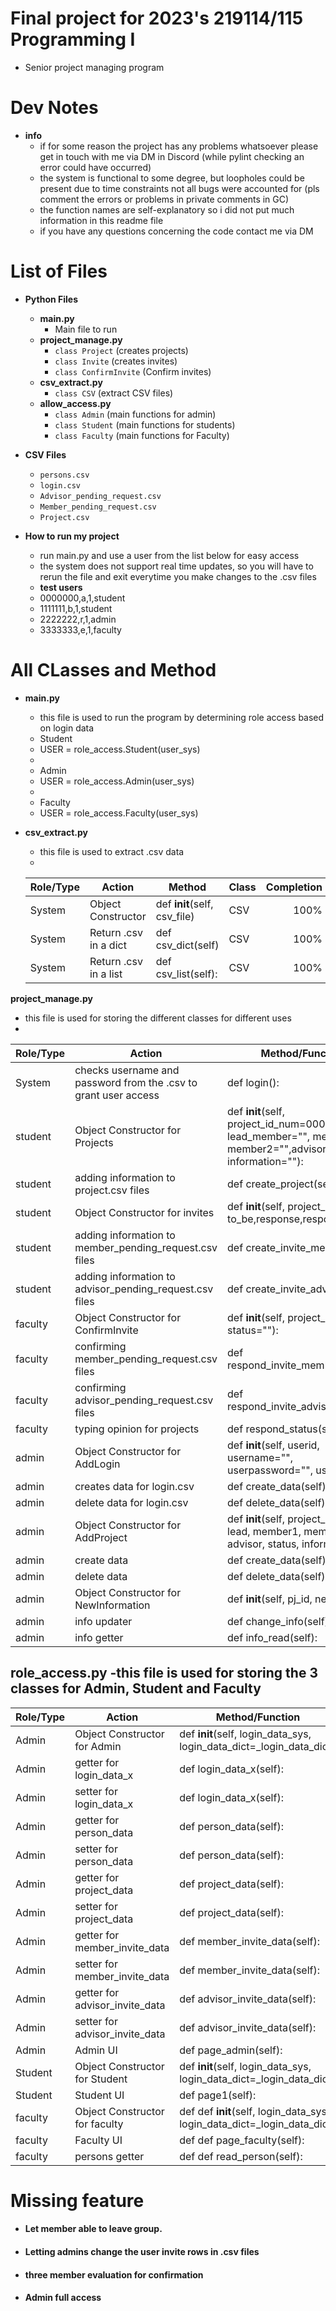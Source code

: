 # Final project for 2023's 219114/115 Programming I
   - Senior project managing program

# Dev Notes
* **info**
   - if for some reason the project has any problems whatsoever please get in touch with me via DM in Discord (while pylint checking an error could have occurred)
   - the system is functional to some degree, but loopholes could be present due to time constraints not all bugs were accounted for (pls comment the errors or problems in private comments in GC)
   - the function names are self-explanatory so i did not put much information in this readme file 
   - if you have any questions concerning the code contact me via DM
# List of Files
 * **Python Files**
     - **main.py**
         - Main file to run 
     - **project_manage.py**
         - `class Project` (creates projects)
         - `class Invite` (creates invites)
         - `class ConfirmInvite` (Confirm invites)
     - **csv_extract.py**
         - `class CSV` (extract CSV files)
     - **allow_access.py**
         - `class Admin` (main functions for admin)
         - `class Student` (main functions for students)
         - `class Faculty` (main functions for Faculty)

* **CSV Files**
    - `persons.csv`
    - `login.csv`
    - `Advisor_pending_request.csv`
    - `Member_pending_request.csv`
    - `Project.csv`

* **How to run my project**
    - run main.py and use a user from the list below for easy access
    - the system does not support real time updates, so you will have to rerun the file and exit everytime you make changes to the .csv files
    * **test users**
    - 0000000,a,1,student
    - 1111111,b,1,student
    - 2222222,r,1,admin
    - 3333333,e,1,faculty

# All CLasses and Method
* **main.py**
  - this file is used to run the program by determining role access based on login data
  - Student
  - USER = role_access.Student(user_sys)  
  - 
  - Admin
  - USER = role_access.Admin(user_sys)
  - 
  - Faculty
  - USER = role_access.Faculty(user_sys)

* **csv_extract.py**
  - this file is used to extract .csv data
  - 
  | Role/Type       | Action                | Method                       | Class | Completion |
  |-----------------|-----------------------|------------------------------|-------|-----------:|
  | System          | Object Constructor    | def __init__(self, csv_file) | CSV   |       100% |
  | System          | Return .csv in a dict | def csv_dict(self)           | CSV   |       100% |
  | System          | Return .csv in a list | def csv_list(self):          | CSV   |       100% |


 **project_manage.py**
  - this file is used for storing the different classes for different uses
  - 
  | Role/Type | Action                                                          | Method/Function                                                                                                      | Class            | Completion |
  |-----------|-----------------------------------------------------------------|----------------------------------------------------------------------------------------------------------------------|------------------|-----------:|
  | System    | checks username and password from the .csv to grant user access | def login():                                                                                                         | None             |       100% |
  | student   | Object Constructor for Projects                                 | def __init__(self, project_id_num=000, title="", lead_member="", member1="", member2="",advisor="", information=""): | Project          |       100% |
  | student   | adding information to project.csv files                         | def create_project(self):                                                                                            | Project          |       100% |
  | student   | Object Constructor for invites                                  | def __init__(self, project_id, inviter, to_be,response,response_date):                                               | Invite           |       100% |
  | student   | adding information to member_pending_request.csv files          | def create_invite_member(self):                                                                                      | Invite           |       100% |
  | student   | adding information to advisor_pending_request.csv files         | def create_invite_advisor(self):                                                                                     | Invite           |       100% |
  | faculty   | Object Constructor for ConfirmInvite                            | def __init__(self, project_id, status=""):                                                                           | ConfirmInvite    |       100% |
  | faculty   | confirming member_pending_request.csv files                     | def respond_invite_member(self):                                                                                     | ConfirmInvite    |       100% |
  | faculty   | confirming advisor_pending_request.csv files                    | def respond_invite_advisor(self):                                                                                    | ConfirmInvite    |       100% |
  | faculty   | typing opinion for projects                                     | def respond_status(self):                                                                                            | ConfirmInvite    |       100% |
  | admin     | Object Constructor for AddLogin                                 | def __init__(self, userid, username="", userpassword="", userrole=""):                                               | AddLogin         |       100% |
  | admin     | creates data for login.csv                                      | def create_data(self):                                                                                               | AddLogin         |       100% |
  | admin     | delete data for login.csv                                       | def delete_data(self):                                                                                               | AddLogin         |       100% |
  | admin     | Object Constructor for AddProject                               | def __init__(self, project_id, title, lead, member1, member2, advisor, status, information):                         | AddProject       |       100% |
  | admin     | create data                                                     | def create_data(self):                                                                                               | AddProject       |       100% |
  | admin     | delete data                                                     | def delete_data(self):                                                                                               | AddProject       |       100% |
  | admin     | Object Constructor for NewInformation                           | def __init__(self, pj_id, new_info):                                                                                 | NewInformation   |       100% |
  | admin     | info updater                                                    | def change_info(self):                                                                                               | NewInformation   |       100% |
  | admin     | info getter                                                     | def info_read(self):                                                                                                 | NewInformation   |       100% |

 **role_access.py**
  -this file is used for storing the 3 classes for Admin, Student and Faculty
  -
  | Role/Type | Action                         | Method/Function                                                                  | Class       | Completion |
  |-----------|--------------------------------|----------------------------------------------------------------------------------|-------------|-----------:|
  | Admin     | Object Constructor for Admin   | def __init__(self, login_data_sys, login_data_dict=_login_data_dict,             | Admin       |        65% |
  | Admin     | getter for login_data_x        | def login_data_x(self):                                                          | Admin       |       100% |
  | Admin     | setter for login_data_x        | def login_data_x(self):                                                          | Admin       |       100% |
  | Admin     | getter for person_data         | def person_data(self):                                                           | Admin       |       100% |
  | Admin     | setter for person_data         | def person_data(self):                                                           | Admin       |       100% |
  | Admin     | getter for project_data        | def project_data(self):                                                          | Admin       |       100% |
  | Admin     | setter for project_data        | def project_data(self):                                                          | Admin       |       100% |
  | Admin     | getter for member_invite_data  | def member_invite_data(self):                                                    | Admin       |       100% |
  | Admin     | setter for member_invite_data  | def member_invite_data(self):                                                    | Admin       |       100% |
  | Admin     | getter for advisor_invite_data | def advisor_invite_data(self):                                                   | Admin       |       100% |
  | Admin     | setter for advisor_invite_data | def advisor_invite_data(self):                                                   | Admin       |       100% |
  | Admin     | Admin UI                       | def page_admin(self):                                                            | Admin       |        65% |
  | Student   | Object Constructor for Student | def __init__(self, login_data_sys, login_data_dict=_login_data_dict,             | Student     |       100% |
  | Student   | Student UI                     | def page1(self):                                                                 | Student     |        80% |
  | faculty   | Object Constructor for faculty | def def __init__(self, login_data_sys, login_data_dict=_login_data_dict,:        | Faculty     |        90% |
  | faculty   | Faculty  UI                    | def def page_faculty(self):                                                      | Faculty     |        80% |
  | faculty   | persons getter                 | def def read_person(self):                                                       | Faculty     |       100% |
# Missing feature 
  - #### Let member able to leave group.
  - #### Letting admins change the user invite rows in .csv files
  - #### three member evaluation for confirmation
  - #### Admin full access
